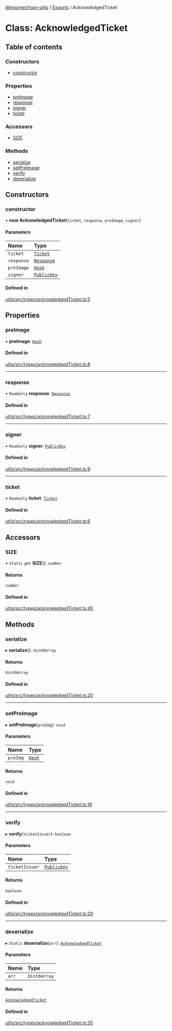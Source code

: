 [@hoprnet/hopr-utils](../README.md) / [Exports](../modules.md) / AcknowledgedTicket

# Class: AcknowledgedTicket

## Table of contents

### Constructors

- [constructor](AcknowledgedTicket.md#constructor)

### Properties

- [preImage](AcknowledgedTicket.md#preimage)
- [response](AcknowledgedTicket.md#response)
- [signer](AcknowledgedTicket.md#signer)
- [ticket](AcknowledgedTicket.md#ticket)

### Accessors

- [SIZE](AcknowledgedTicket.md#size)

### Methods

- [serialize](AcknowledgedTicket.md#serialize)
- [setPreImage](AcknowledgedTicket.md#setpreimage)
- [verify](AcknowledgedTicket.md#verify)
- [deserialize](AcknowledgedTicket.md#deserialize)

## Constructors

### constructor

• **new AcknowledgedTicket**(`ticket`, `response`, `preImage`, `signer`)

#### Parameters

| Name | Type |
| :------ | :------ |
| `ticket` | [`Ticket`](Ticket.md) |
| `response` | [`Response`](Response.md) |
| `preImage` | [`Hash`](Hash.md) |
| `signer` | [`PublicKey`](PublicKey.md) |

#### Defined in

[utils/src/types/acknowledgedTicket.ts:5](https://github.com/hoprnet/hoprnet/blob/master/packages/utils/src/types/acknowledgedTicket.ts#L5)

## Properties

### preImage

• **preImage**: [`Hash`](Hash.md)

#### Defined in

[utils/src/types/acknowledgedTicket.ts:8](https://github.com/hoprnet/hoprnet/blob/master/packages/utils/src/types/acknowledgedTicket.ts#L8)

___

### response

• `Readonly` **response**: [`Response`](Response.md)

#### Defined in

[utils/src/types/acknowledgedTicket.ts:7](https://github.com/hoprnet/hoprnet/blob/master/packages/utils/src/types/acknowledgedTicket.ts#L7)

___

### signer

• `Readonly` **signer**: [`PublicKey`](PublicKey.md)

#### Defined in

[utils/src/types/acknowledgedTicket.ts:9](https://github.com/hoprnet/hoprnet/blob/master/packages/utils/src/types/acknowledgedTicket.ts#L9)

___

### ticket

• `Readonly` **ticket**: [`Ticket`](Ticket.md)

#### Defined in

[utils/src/types/acknowledgedTicket.ts:6](https://github.com/hoprnet/hoprnet/blob/master/packages/utils/src/types/acknowledgedTicket.ts#L6)

## Accessors

### SIZE

• `Static` `get` **SIZE**(): `number`

#### Returns

`number`

#### Defined in

[utils/src/types/acknowledgedTicket.ts:45](https://github.com/hoprnet/hoprnet/blob/master/packages/utils/src/types/acknowledgedTicket.ts#L45)

## Methods

### serialize

▸ **serialize**(): `Uint8Array`

#### Returns

`Uint8Array`

#### Defined in

[utils/src/types/acknowledgedTicket.ts:20](https://github.com/hoprnet/hoprnet/blob/master/packages/utils/src/types/acknowledgedTicket.ts#L20)

___

### setPreImage

▸ **setPreImage**(`preImg`): `void`

#### Parameters

| Name | Type |
| :------ | :------ |
| `preImg` | [`Hash`](Hash.md) |

#### Returns

`void`

#### Defined in

[utils/src/types/acknowledgedTicket.ts:16](https://github.com/hoprnet/hoprnet/blob/master/packages/utils/src/types/acknowledgedTicket.ts#L16)

___

### verify

▸ **verify**(`ticketIssuer`): `boolean`

#### Parameters

| Name | Type |
| :------ | :------ |
| `ticketIssuer` | [`PublicKey`](PublicKey.md) |

#### Returns

`boolean`

#### Defined in

[utils/src/types/acknowledgedTicket.ts:29](https://github.com/hoprnet/hoprnet/blob/master/packages/utils/src/types/acknowledgedTicket.ts#L29)

___

### deserialize

▸ `Static` **deserialize**(`arr`): [`AcknowledgedTicket`](AcknowledgedTicket.md)

#### Parameters

| Name | Type |
| :------ | :------ |
| `arr` | `Uint8Array` |

#### Returns

[`AcknowledgedTicket`](AcknowledgedTicket.md)

#### Defined in

[utils/src/types/acknowledgedTicket.ts:35](https://github.com/hoprnet/hoprnet/blob/master/packages/utils/src/types/acknowledgedTicket.ts#L35)

